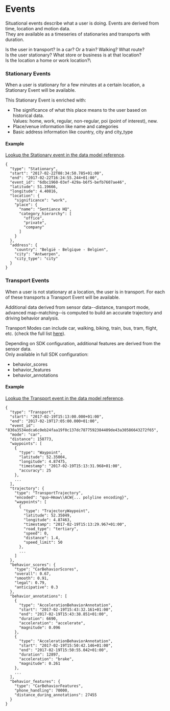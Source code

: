 # Events

Situational events describe what a user is doing. Events are derived from time, location and motion data.\
They are available as a timeseries of stationaries and transports with duration.

Is the user in transport? In a car? Or a train? Walking? What route?\
Is the user stationary? What store or business is at that location?\
Is the location a home or work location?\


### Stationary Events

When a user is stationary for a few minutes at a certain location, a Stationary Event will be available.

This Stationary Event is enriched with:

* The significance of what this place means to the user based on historical data.\
  Values: home, work, regular, non-regular, poi (point of interest), new.
* Place/venue information like name and categories
* Basic address information like country, city and city\_type

#### Example

[Lookup the Stationary event in the data model reference](broken-reference).

```
{
  "type": "Stationary",
  "start": "2017-02-22T08:34:50.785+01:00",
  "end": "2017-02-22T16:24:55.244+01:00",
  "event_id": "6dbc1960-03ef-429a-b6f5-befb7607ae46",
  "latitude": 51.19666,
  "longitude": 4.40816,
  "location": {
    "significance": "work",
    "place": {
      "name": "Sentiance HQ",
      "category_hierarchy": [
        "office",
        "private",
        "company"
      ]
    }
  },
  "address": {
    "country": "België - Belgique - Belgien",
    "city": "Antwerpen",
    "city_type": "city"
  }
}
```

### Transport Events

When a user is not stationary at a location, the user is in transport. For each of these transports a Transport Event will be available.

Additional data derived from sensor data--distance, transport mode, advanced map-matching--is computed to build an accurate trajectory and driving behavior analysis.

Transport Modes can include car, walking, biking, train, bus, tram, flight, etc. (check the full list [here](broken-reference)).

Depending on SDK configuration, additional features are derived from the sensor data. \
Only available in full SDK configuration:

* behavior\_scores
* behavior\_features
* behavior\_annotations

#### Example

[Lookup the Transport event in the data model reference](broken-reference).

```
{
  "type": "Transport",
  "start": "2017-02-19T15:13:00.000+01:00",
  "end": "2017-02-19T17:05:00.000+01:00",
  "event_id": "830a3534edca6c0eb24faa19f0c137dc7877592384409de43a30586643272f65",
  "mode": "car",
  "distance": 158773,
  "waypoints": [
    {
      "type": "Waypoint",
      "latitude": 52.35004,
      "longitude": 4.87475,
      "timestamp": "2017-02-19T15:13:31.968+01:00",
      "accuracy": 25
    },
    ...
  ],
  "trajectory": {
    "type": "TransportTrajectory",
    "encoded": "quo~Hmaw\\ACW{... polyline encoding}",
    "waypoints": [
      {
        "type": "TrajectoryWaypoint",
        "latitude": 52.35049,
        "longitude": 4.87463,
        "timestamp": "2017-02-19T15:13:29.967+01:00",
        "road_type": "tertiary",
        "speed": 0,
        "distance": 1.4,
        "speed_limit": 50
      },
      ...
    ]
  },
  "behavior_scores": {
    "type": "CarBehaviorScores",
    "overall": 0.67,
    "smooth": 0.91,
    "legal": 0.79,
    "anticipative": 0.3
  },
  "behavior_annotations": [
    {
      "type": "AccelerationBehaviorAnnotation",
      "start": "2017-02-19T15:43:32.161+01:00",
      "end": "2017-02-19T15:43:38.851+01:00",
      "duration": 6690,
      "acceleration": "accelerate",
      "magnitude": 0.096
    },
    {
      "type": "AccelerationBehaviorAnnotation",
      "start": "2017-02-19T15:50:42.146+01:00",
      "end": "2017-02-19T15:50:55.042+01:00",
      "duration": 12897,
      "acceleration": "brake",
      "magnitude": 0.261
    },
    ...
  ],
  "behavior_features": {
    "type": "CarBehaviorFeatures",
    "phone_handling": 70000,
    "distance_during_annotations": 27455
  }
}
```
